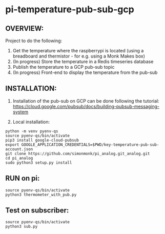 # pi-temperature-pub-sub-gcp

## OVERVIEW:
Project to do the following: 
1. Get the temperature where the raspberrypi is located (using a breadboard and thermistor - for e.g. using a Monk Makes box)
2. (In progress) Store the temperature in a Redis timeseries database
3. Publish the temperature to a GCP pub-sub topic 
4. (In progress) Front-end to display the temperature from the pub-sub

## INSTALLATION: 
1. Installation of the pub-sub on GCP can be done following the tutorial:   
https://cloud.google.com/pubsub/docs/building-pubsub-messaging-system

2. Local installation: 
```
python -m venv pyenv-qs
source pyenv-qs/bin/activate
pip3 install google-cloud-pubsub
export GOOGLE_APPLICATION_CREDENTIALS=$PWD/key-temperature-pub-sub-account.json
git clone https://github.com/simonmonk/pi_analog.git_analog.git
cd pi_analog
sudo python3 setup.py install
```

## RUN on pi: 
```
source pyenv-qs/bin/activate
python3 thermometer_with_pub.py
```

## Test on subscriber: 
```
source pyenv-qs/bin/activate
python3 sub.py
```
